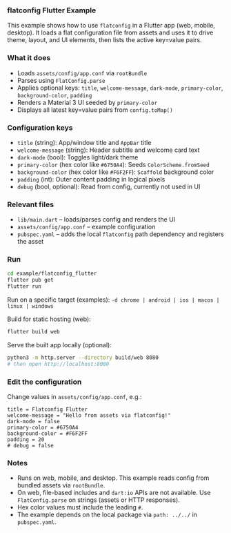 ### flatconfig Flutter Example

This example shows how to use `flatconfig` in a Flutter app (web, mobile, desktop). It loads a flat configuration file from assets and uses it to drive theme, layout, and UI elements, then lists the active key=value pairs.

### What it does
- Loads `assets/config/app.conf` via `rootBundle`
- Parses using `FlatConfig.parse`
- Applies optional keys: `title`, `welcome-message`, `dark-mode`, `primary-color`, `background-color`, `padding`
- Renders a Material 3 UI seeded by `primary-color`
- Displays all latest key=value pairs from `config.toMap()`

### Configuration keys
- `title` (string): App/window title and `AppBar` title
- `welcome-message` (string): Header subtitle and welcome card text
- `dark-mode` (bool): Toggles light/dark theme
- `primary-color` (hex color like `#6750A4`): Seeds `ColorScheme.fromSeed`
- `background-color` (hex color like `#F6F2FF`): `Scaffold` background color
- `padding` (int): Outer content padding in logical pixels
- `debug` (bool, optional): Read from config, currently not used in UI

### Relevant files
- `lib/main.dart` – loads/parses config and renders the UI
- `assets/config/app.conf` – example configuration
- `pubspec.yaml` – adds the local `flatconfig` path dependency and registers the asset

### Run
```bash
cd example/flatconfig_flutter
flutter pub get
flutter run
```

Run on a specific target (examples): `-d chrome | android | ios | macos | linux | windows`

Build for static hosting (web):
```bash
flutter build web
```

Serve the built app locally (optional):
```bash
python3 -m http.server --directory build/web 8080
# then open http://localhost:8080
```

### Edit the configuration
Change values in `assets/config/app.conf`, e.g.:
```
title = Flatconfig Flutter
welcome-message = "Hello from assets via flatconfig!"
dark-mode = false
primary-color = #6750A4
background-color = #F6F2FF
padding = 20
# debug = false
```

### Notes
- Runs on web, mobile, and desktop. This example reads config from bundled assets via `rootBundle`.
- On web, file-based includes and `dart:io` APIs are not available. Use `FlatConfig.parse` on strings (assets or HTTP responses).
- Hex color values must include the leading `#`.
- The example depends on the local package via `path: ../../` in `pubspec.yaml`.
